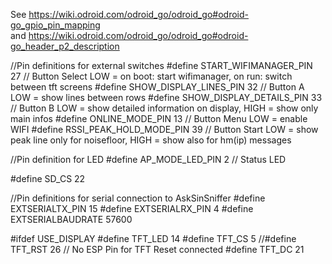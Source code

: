   See https://wiki.odroid.com/odroid_go/odroid_go#odroid-go_gpio_pin_mapping    
  and https://wiki.odroid.com/odroid_go/odroid_go#odroid-go_header_p2_description
  
  //Pin definitions for external switches
  #define START_WIFIMANAGER_PIN    27   // Button Select LOW = on boot: start wifimanager, on run: switch between tft screens
  #define SHOW_DISPLAY_LINES_PIN   32   // Button A      LOW = show lines between rows
  #define SHOW_DISPLAY_DETAILS_PIN 33   // Button B      LOW = show detailed information on display, HIGH = show only main infos
  #define ONLINE_MODE_PIN          13   // Button Menu   LOW = enable WIFI
  #define RSSI_PEAK_HOLD_MODE_PIN  39   // Button Start  LOW = show peak line only for noisefloor, HIGH = show also for hm(ip) messages

  //Pin definition for LED
  #define AP_MODE_LED_PIN          2    // Status LED

  #define SD_CS                    22

  //Pin definitions for serial connection to AskSinSniffer
  #define EXTSERIALTX_PIN          15
  #define EXTSERIALRX_PIN          4
  #define EXTSERIALBAUDRATE        57600

  #ifdef USE_DISPLAY
  #define TFT_LED                 14
  #define TFT_CS                   5
  //#define TFT_RST                 26  // No ESP Pin for TFT Reset connected
  #define TFT_DC                  21

